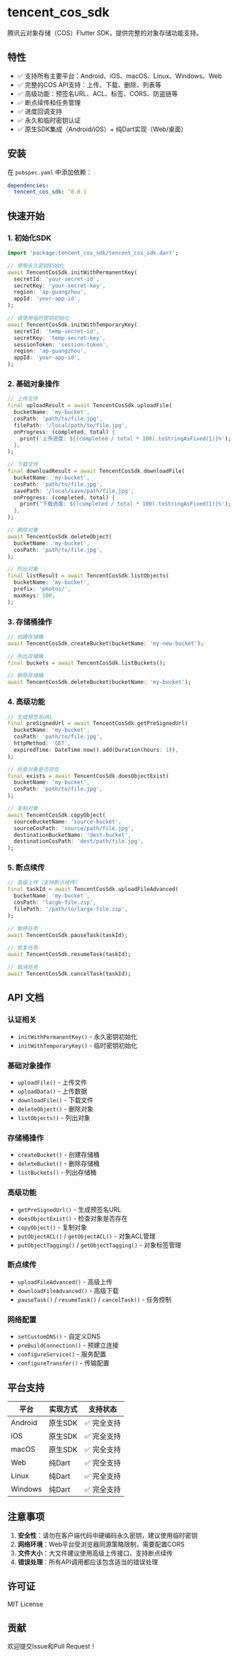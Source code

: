 # tencent_cos_sdk

腾讯云对象存储（COS）Flutter SDK，提供完整的对象存储功能支持。

## 特性

- ✅ 支持所有主要平台：Android、iOS、macOS、Linux、Windows、Web
- ✅ 完整的COS API支持：上传、下载、删除、列表等
- ✅ 高级功能：预签名URL、ACL、标签、CORS、防盗链等
- ✅ 断点续传和任务管理
- ✅ 进度回调支持
- ✅ 永久和临时密钥认证
- ✅ 原生SDK集成（Android/iOS）+ 纯Dart实现（Web/桌面）

## 安装

在 `pubspec.yaml` 中添加依赖：

```yaml
dependencies:
  tencent_cos_sdk: ^0.0.1
```

## 快速开始

### 1. 初始化SDK

```dart
import 'package:tencent_cos_sdk/tencent_cos_sdk.dart';

// 使用永久密钥初始化
await TencentCosSdk.initWithPermanentKey(
  secretId: 'your-secret-id',
  secretKey: 'your-secret-key',
  region: 'ap-guangzhou',
  appId: 'your-app-id',
);

// 或使用临时密钥初始化
await TencentCosSdk.initWithTemporaryKey(
  secretId: 'temp-secret-id',
  secretKey: 'temp-secret-key',
  sessionToken: 'session-token',
  region: 'ap-guangzhou',
  appId: 'your-app-id',
);
```

### 2. 基础对象操作

```dart
// 上传文件
final uploadResult = await TencentCosSdk.uploadFile(
  bucketName: 'my-bucket',
  cosPath: 'path/to/file.jpg',
  filePath: '/local/path/to/file.jpg',
  onProgress: (completed, total) {
    print('上传进度: ${(completed / total * 100).toStringAsFixed(1)}%');
  },
);

// 下载文件
final downloadResult = await TencentCosSdk.downloadFile(
  bucketName: 'my-bucket',
  cosPath: 'path/to/file.jpg',
  savePath: '/local/save/path/file.jpg',
  onProgress: (completed, total) {
    print('下载进度: ${(completed / total * 100).toStringAsFixed(1)}%');
  },
);

// 删除对象
await TencentCosSdk.deleteObject(
  bucketName: 'my-bucket',
  cosPath: 'path/to/file.jpg',
);

// 列出对象
final listResult = await TencentCosSdk.listObjects(
  bucketName: 'my-bucket',
  prefix: 'photos/',
  maxKeys: 100,
);
```

### 3. 存储桶操作

```dart
// 创建存储桶
await TencentCosSdk.createBucket(bucketName: 'my-new-bucket');

// 列出存储桶
final buckets = await TencentCosSdk.listBuckets();

// 删除存储桶
await TencentCosSdk.deleteBucket(bucketName: 'my-bucket');
```

### 4. 高级功能

```dart
// 生成预签名URL
final preSignedUrl = await TencentCosSdk.getPreSignedUrl(
  bucketName: 'my-bucket',
  cosPath: 'path/to/file.jpg',
  httpMethod: 'GET',
  expiredTime: DateTime.now().add(Duration(hours: 1)),
);

// 检查对象是否存在
final exists = await TencentCosSdk.doesObjectExist(
  bucketName: 'my-bucket',
  cosPath: 'path/to/file.jpg',
);

// 复制对象
await TencentCosSdk.copyObject(
  sourceBucketName: 'source-bucket',
  sourceCosPath: 'source/path/file.jpg',
  destinationBucketName: 'dest-bucket',
  destinationCosPath: 'dest/path/file.jpg',
);
```

### 5. 断点续传

```dart
// 高级上传（支持断点续传）
final taskId = await TencentCosSdk.uploadFileAdvanced(
  bucketName: 'my-bucket',
  cosPath: 'large-file.zip',
  filePath: '/path/to/large-file.zip',
);

// 暂停任务
await TencentCosSdk.pauseTask(taskId);

// 恢复任务
await TencentCosSdk.resumeTask(taskId);

// 取消任务
await TencentCosSdk.cancelTask(taskId);
```

## API 文档

### 认证相关

- `initWithPermanentKey()` - 永久密钥初始化
- `initWithTemporaryKey()` - 临时密钥初始化

### 基础对象操作

- `uploadFile()` - 上传文件
- `uploadData()` - 上传数据
- `downloadFile()` - 下载文件
- `deleteObject()` - 删除对象
- `listObjects()` - 列出对象

### 存储桶操作

- `createBucket()` - 创建存储桶
- `deleteBucket()` - 删除存储桶
- `listBuckets()` - 列出存储桶

### 高级功能

- `getPreSignedUrl()` - 生成预签名URL
- `doesObjectExist()` - 检查对象是否存在
- `copyObject()` - 复制对象
- `putObjectACL()` / `getObjectACL()` - 对象ACL管理
- `putObjectTagging()` / `getObjectTagging()` - 对象标签管理

### 断点续传

- `uploadFileAdvanced()` - 高级上传
- `downloadFileAdvanced()` - 高级下载
- `pauseTask()` / `resumeTask()` / `cancelTask()` - 任务控制

### 网络配置

- `setCustomDNS()` - 自定义DNS
- `preBuildConnection()` - 预建立连接
- `configureService()` - 服务配置
- `configureTransfer()` - 传输配置

## 平台支持

| 平台 | 实现方式 | 支持状态 |
|------|----------|----------|
| Android | 原生SDK | ✅ 完全支持 |
| iOS | 原生SDK | ✅ 完全支持 |
| macOS | 原生SDK | ✅ 完全支持 |
| Web | 纯Dart | ✅ 完全支持 |
| Linux | 纯Dart | ✅ 完全支持 |
| Windows | 纯Dart | ✅ 完全支持 |

## 注意事项

1. **安全性**：请勿在客户端代码中硬编码永久密钥，建议使用临时密钥
2. **网络环境**：Web平台受浏览器同源策略限制，需要配置CORS
3. **文件大小**：大文件建议使用高级上传接口，支持断点续传
4. **错误处理**：所有API调用都应该包含适当的错误处理

## 许可证

MIT License

## 贡献

欢迎提交Issue和Pull Request！

